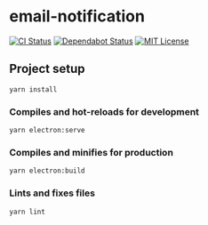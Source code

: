 # email-notification
[![CI Status](https://github.com/ciffelia/email-notification/workflows/CI/badge.svg?branch=master)](https://github.com/ciffelia/email-notification/actions?query=workflow%3ACI+branch%3Amaster)
[![Dependabot Status](https://api.dependabot.com/badges/status?host=github&repo=ciffelia/email-notification)](https://dependabot.com)
[![MIT License](https://img.shields.io/badge/license-MIT-brightgreen.svg?style=flat)](LICENSE)

## Project setup

```
yarn install
```

### Compiles and hot-reloads for development

```
yarn electron:serve
```

### Compiles and minifies for production

```
yarn electron:build
```

### Lints and fixes files

```
yarn lint
```
